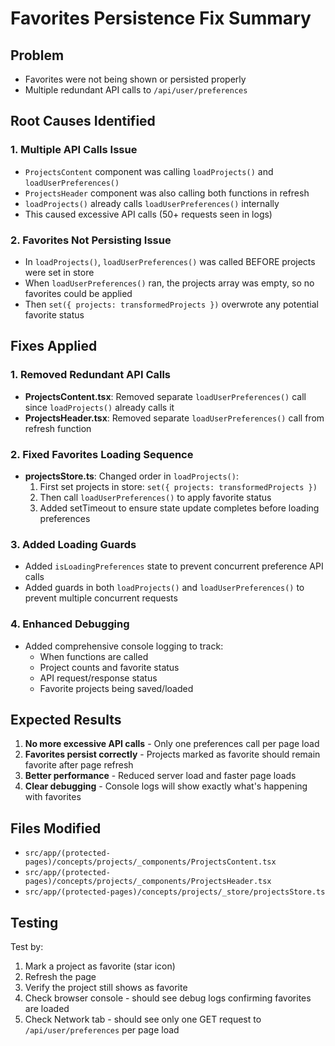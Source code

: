 # Favorites Persistence Fix Summary

## Problem
- Favorites were not being shown or persisted properly
- Multiple redundant API calls to `/api/user/preferences`

## Root Causes Identified

### 1. Multiple API Calls Issue
- `ProjectsContent` component was calling `loadProjects()` and `loadUserPreferences()` 
- `ProjectsHeader` component was also calling both functions in refresh
- `loadProjects()` already calls `loadUserPreferences()` internally
- This caused excessive API calls (50+ requests seen in logs)

### 2. Favorites Not Persisting Issue
- In `loadProjects()`, `loadUserPreferences()` was called BEFORE projects were set in store
- When `loadUserPreferences()` ran, the projects array was empty, so no favorites could be applied
- Then `set({ projects: transformedProjects })` overwrote any potential favorite status

## Fixes Applied

### 1. Removed Redundant API Calls
- **ProjectsContent.tsx**: Removed separate `loadUserPreferences()` call since `loadProjects()` already calls it
- **ProjectsHeader.tsx**: Removed separate `loadUserPreferences()` call from refresh function

### 2. Fixed Favorites Loading Sequence
- **projectsStore.ts**: Changed order in `loadProjects()`:
  1. First set projects in store: `set({ projects: transformedProjects })`
  2. Then call `loadUserPreferences()` to apply favorite status
  3. Added setTimeout to ensure state update completes before loading preferences

### 3. Added Loading Guards
- Added `isLoadingPreferences` state to prevent concurrent preference API calls
- Added guards in both `loadProjects()` and `loadUserPreferences()` to prevent multiple concurrent requests

### 4. Enhanced Debugging
- Added comprehensive console logging to track:
  - When functions are called
  - Project counts and favorite status
  - API request/response status
  - Favorite projects being saved/loaded

## Expected Results
1. **No more excessive API calls** - Only one preferences call per page load
2. **Favorites persist correctly** - Projects marked as favorite should remain favorite after page refresh
3. **Better performance** - Reduced server load and faster page loads
4. **Clear debugging** - Console logs will show exactly what's happening with favorites

## Files Modified
- `src/app/(protected-pages)/concepts/projects/_components/ProjectsContent.tsx`
- `src/app/(protected-pages)/concepts/projects/_components/ProjectsHeader.tsx` 
- `src/app/(protected-pages)/concepts/projects/_store/projectsStore.ts`

## Testing
Test by:
1. Mark a project as favorite (star icon)
2. Refresh the page
3. Verify the project still shows as favorite
4. Check browser console - should see debug logs confirming favorites are loaded
5. Check Network tab - should see only one GET request to `/api/user/preferences` per page load
